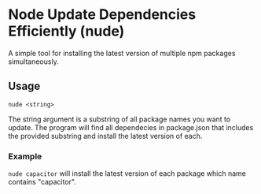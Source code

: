 # Node Update Dependencies Efficiently (nude)
A simple tool for installing the latest version of multiple npm packages simultaneously.
## Usage
`nude <string>`

The string argument is a substring of all package names you want to update.
The program will find all dependecies in package.json that includes the provided substring
and install the latest version of each.

### Example
`nude capacitor` will install the latest version of each package which name contains "capacitor".
